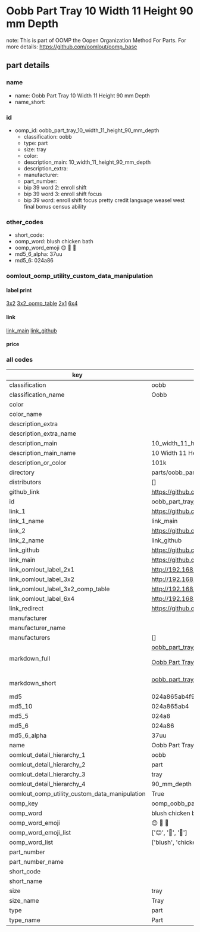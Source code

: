 # Oobb Part Tray 10 Width 11 Height 90 mm Depth  

note: This is part of OOMP the Oopen Organization Method For Parts. For more details: https://github.com/oomlout/oomp_base

##  part details
  







### name
* name: Oobb Part Tray 10 Width 11 Height 90 mm Depth
* name_short: 
### id
* oomp_id: oobb_part_tray_10_width_11_height_90_mm_depth
  * classification: oobb
  * type: part
  * size: tray
  * color: 
  * description_main: 10_width_11_height_90_mm_depth
  * description_extra: 
  * manufacturer: 
  * part_number: 
  * bip 39 word 2: enroll shift
  * bip 39 word 3: enroll shift focus
  * bip 39 word: enroll shift focus pretty credit language weasel west final bonus census ability

### other_codes
* short_code: 
* oomp_word: blush chicken bath
* oomp_word_emoji :blush: :chicken: :bath:
* md5_6_alpha: 37uu
* md5_6: 024a86






### oomlout_oomp_utility_custom_data_manipulation
#### label print
[3x2](http://192.168.1.245:1112/?label=oomp%2037uu)
[3x2_oomp_table](http://192.168.1.108:1112/?label=oomp%2037uu)
[2x1](http://192.168.1.242:1112/?label=oomp%2037uu)
[6x4](http://192.168.1.55:1112/?label=oomp%2037uu)    

#### link

[link_main](https://github.com/oomlout/oomlout_oomp_version_1_messy/tree/main/parts/oobb_part_tray_10_width_11_height_90_mm_depth) [link_github](https://github.com/oomlout/oomlout_oomp_version_1_messy/tree/main/parts/oobb_part_tray_10_width_11_height_90_mm_depth)                             

#### price







### all codes 
| key | value |  
| --- | --- |  
| classification | oobb |  
| classification_name | Oobb |  
| color |  |  
| color_name |  |  
| description_extra |  |  
| description_extra_name |  |  
| description_main | 10_width_11_height_90_mm_depth |  
| description_main_name | 10 Width 11 Height 90 mm Depth |  
| description_or_color | 101k |  
| directory | parts/oobb_part_tray_10_width_11_height_90_mm_depth |  
| distributors | [] |  
| github_link | https://github.com/oomlout/oomlout_oomp_part_src/tree/main/parts/oobb_part_tray_10_width_11_height_90_mm_depth |  
| id | oobb_part_tray_10_width_11_height_90_mm_depth |  
| link_1 | https://github.com/oomlout/oomlout_oomp_version_1_messy/tree/main/parts/oobb_part_tray_10_width_11_height_90_mm_depth |  
| link_1_name | link_main |  
| link_2 | https://github.com/oomlout/oomlout_oomp_version_1_messy/tree/main/parts/oobb_part_tray_10_width_11_height_90_mm_depth |  
| link_2_name | link_github |  
| link_github | https://github.com/oomlout/oomlout_oomp_version_1_messy/tree/main/parts/oobb_part_tray_10_width_11_height_90_mm_depth |  
| link_main | https://github.com/oomlout/oomlout_oomp_version_1_messy/tree/main/parts/oobb_part_tray_10_width_11_height_90_mm_depth |  
| link_oomlout_label_2x1 | http://192.168.1.242:1112/?label=oomp%2037uu |  
| link_oomlout_label_3x2 | http://192.168.1.245:1112/?label=oomp%2037uu |  
| link_oomlout_label_3x2_oomp_table | http://192.168.1.108:1112/?label=oomp%2037uu |  
| link_oomlout_label_6x4 | http://192.168.1.55:1112/?label=oomp%2037uu |  
| link_redirect | https://github.com/oomlout/oomlout_oomp_version_1_messy/tree/main/parts/oobb_part_tray_10_width_11_height_90_mm_depth |  
| manufacturer |  |  
| manufacturer_name |  |  
| manufacturers | [] |  
| markdown_full | [oobb_part_tray_10_width_11_height_90_mm_depth](none)<br>[](none)<br>[Oobb Part Tray 10 Width 11 Height 90 Mm Depth](none)<br><br> |  
| markdown_short | [oobb_part_tray_10_width_11_height_90_mm_depth](none)<br><br> |  
| md5 | 024a865ab4f97f11f3998aa2b4717259 |  
| md5_10 | 024a865ab4 |  
| md5_5 | 024a8 |  
| md5_6 | 024a86 |  
| md5_6_alpha | 37uu |  
| name | Oobb Part Tray 10 Width 11 Height 90 mm Depth |  
| oomlout_detail_hierarchy_1 | oobb |  
| oomlout_detail_hierarchy_2 | part |  
| oomlout_detail_hierarchy_3 | tray |  
| oomlout_detail_hierarchy_4 | 90_mm_depth |  
| oomlout_oomp_utility_custom_data_manipulation | True |  
| oomp_key | oomp_oobb_part_tray_10_width_11_height_90_mm_depth |  
| oomp_word | blush chicken bath |  
| oomp_word_emoji | :blush: :chicken: :bath: |  
| oomp_word_emoji_list | [':blush:', ':chicken:', ':bath:'] |  
| oomp_word_list | ['blush', 'chicken', 'bath'] |  
| part_number |  |  
| part_number_name |  |  
| short_code |  |  
| short_name |  |  
| size | tray |  
| size_name | Tray |  
| type | part |  
| type_name | Part |  

